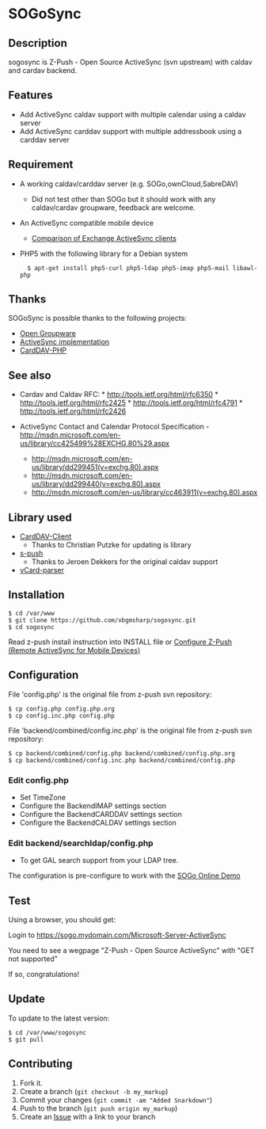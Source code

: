 SOGoSync
========

Description
-----------

sogosync is Z-Push - Open Source ActiveSync (svn upstream) with caldav and cardav backend.

Features
--------

* Add ActiveSync caldav support with multiple calendar using a caldav server
* Add ActiveSync carddav support with multiple addressbook using a carddav server


Requirement
-----------
* A working caldav/carddav server (e.g. SOGo,ownCloud,SabreDAV)
  * Did not test other than SOGo but it should work with any caldav/cardav groupware, feedback are welcome.
* An ActiveSync compatible mobile device
	* [Comparison of Exchange ActiveSync clients](http://en.wikipedia.org/wiki/Comparison_of_Exchange_ActiveSync_clients)
* PHP5 with the following library for a Debian system

        $ apt-get install php5-curl php5-ldap php5-imap php5-mail libawl-php


Thanks
------

SOGoSync is possible thanks to the following projects:

* [Open Groupware](http://www.sogo.nu/)
* [ActiveSync implementation](http://z-push.sourceforge.net/soswp)
* [CardDAV-PHP](https://github.com/graviox/CardDAV-PHP)


See also
------
* Cardav and Caldav RFC:
        * http://tools.ietf.org/html/rfc6350
        * http://tools.ietf.org/html/rfc2425
        * http://tools.ietf.org/html/rfc4791
        * http://tools.ietf.org/html/rfc2426

* ActiveSync Contact and Calendar Protocol Specification
        - http://msdn.microsoft.com/en-us/library/cc425499%28EXCHG.80%29.aspx
	- http://msdn.microsoft.com/en-us/library/dd299451(v=exchg.80).aspx
	- http://msdn.microsoft.com/en-us/library/dd299440(v=exchg.80).aspx
	- http://msdn.microsoft.com/en-us/library/cc463911(v=exchg.80).aspx


Library used
------------
* [CardDAV-Client](https://github.com/graviox/CardDAV-PHP/)
	* Thanks to Christian Putzke for updating is library
* [s-push](https://github.com/dekkers/s-push)
	* Thanks to Jeroen Dekkers for the original caldav support
* [vCard-parser](https://github.com/nuovo/vCard-parser/)

Installation
------------
    $ cd /var/www
    $ git clone https://github.com/xbgmsharp/sogosync.git
    $ cd sogosync

Read z-push install instruction into INSTALL file or [Configure Z-Push (Remote ActiveSync for Mobile Devices)](http://doc.zarafa.com/7.0/Administrator_Manual/en-US/html/_zpush.html)


Configuration
-------------
File 'config.php' is the original file from z-push svn repository:

    $ cp config.php config.php.org
    $ cp config.inc.php config.php

File 'backend/combined/config.inc.php' is the original file from z-push svn repository:

    $ cp backend/combined/config.php backend/combined/config.php.org
    $ cp backend/combined/config.inc.php backend/combined/config.php

### Edit config.php
 * Set TimeZone
 * Configure the BackendIMAP settings section
 * Configure the BackendCARDDAV settings section
 * Configure the BackendCALDAV settings section

### Edit backend/searchldap/config.php
 * To get GAL search support from your LDAP tree.

The configuration is pre-configure to work with the [SOGo Online Demo](http://www.sogo.nu/english/tour/online_demo.html)


Test
----
Using a browser, you should get:

Login to https://sogo.mydomain.com/Microsoft-Server-ActiveSync

You need to see a wegpage "Z-Push - Open Source ActiveSync" with "GET not supported"

If so, congratulations!


Update
------
To update to the latest version:

    $ cd /var/www/sogosync
    $ git pull


Contributing
------------

1. Fork it.
2. Create a branch (`git checkout -b my_markup`)
3. Commit your changes (`git commit -am "Added Snarkdown"`)
4. Push to the branch (`git push origin my_markup`)
5. Create an [Issue][1] with a link to your branch

[1]: https://github.com/xbgmsharp/sogosync/issues
